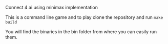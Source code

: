 Connect 4 ai using minimax implementation

This is a command line game and to play clone the repository and run `make build`

You will find the binaries in the bin folder from where you can easily run them.

